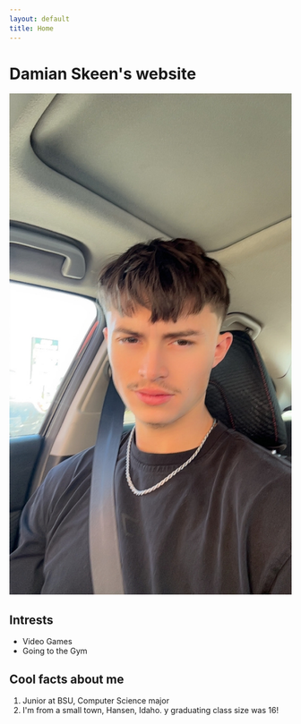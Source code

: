 ```yaml
---
layout: default
title: Home
---
```


# Damian Skeen's website

![myphoto][def]

## Intrests
- Video Games
- Going to the Gym

## Cool facts about me
1. Junior at BSU, Computer Science major
2. I'm from a small town, Hansen, Idaho. y graduating class size was 16!


[def]: selfie.jpeg